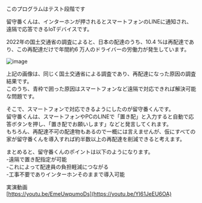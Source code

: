 このプログラムはテスト段階です  

留守番くんは、インターホンが押されるとスマートフォンのLINEに通知され、遠隔で応答できるIoTデバイスです。  

2022年の国土交通省の調査によると、日本の配達のうち、10.4 %は再配達であり、この再配達だけで年間約6 万人のドライバーの労働力が発生しています。  

![image](https://github.com/user-attachments/assets/2c249e29-461b-4154-94a4-90689b3dc8bf)

上記の画像は、同じく国土交通省による調査であり、再配達になった原因の調査結果です。  
このうち、青枠で囲った原因はスマートフォンなど遠隔で対応できれば解決可能な問題です。  

そこで、スマートフォンで対応できるようにしたのが留守番くんです。  
留守番くんは、スマートフォンやPCのLINEで「置き配」と入力すると自動で応答ボタンを押し、「置き配でお願いします」などと発言してくれます。  
もちろん、再配達不可の配達物もあるので一概には言えませんが、仮にすべての家が留守番くんを導入すれば約半数以上の再配達を削減できると考えます。  

まとめると、留守番くんのポイントは以下のようになります。  
-遠隔で置き配指定が可能  
-これによって配達員の負担軽減につながる  
-工事不要でありインターホンそのままで導入可能  

実演動画  
[https://youtu.be/EmeUwpumoDs](https://youtu.be/YI61JeEU6OA)
